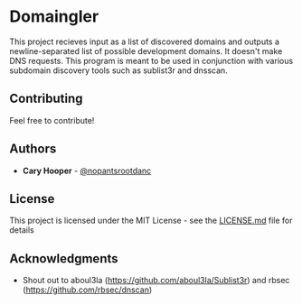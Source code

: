 # Domaingler

This project recieves input as a list of discovered domains and outputs a newline-separated list of possible development domains. It doesn't make DNS requests.  This program is meant to be used in conjunction with various subdomain discovery tools such as sublist3r and dnsscan.  

## Contributing

Feel free to contribute!

## Authors

* **Cary Hooper** - [@nopantsrootdanc](https://github.com/caryhooper)

## License

This project is licensed under the MIT License - see the [LICENSE.md](LICENSE.md) file for details

## Acknowledgments

* Shout out to aboul3la (https://github.com/aboul3la/Sublist3r) and rbsec (https://github.com/rbsec/dnscan)
